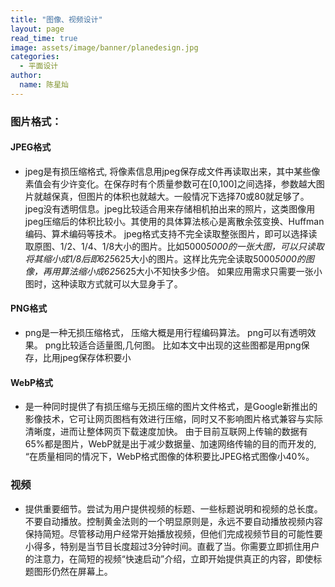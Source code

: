 ```yaml
---
title: "图像、视频设计"
layout: page
read_time: true
image: assets/image/banner/planedesign.jpg
categories: 
  - 平面设计
author: 
  name: 陈星灿
---
```


### 图片格式：
#### JPEG格式
* jpeg是有损压缩格式, 将像素信息用jpeg保存成文件再读取出来，其中某些像素值会有少许变化。在保存时有个质量参数可在[0,100]之间选择，参数越大图片就越保真，但图片的体积也就越大。一般情况下选择70或80就足够了。jpeg没有透明信息。jpeg比较适合用来存储相机拍出来的照片，这类图像用jpeg压缩后的体积比较小。其使用的具体算法核心是离散余弦变换、Huffman编码、算术编码等技术。
jpeg格式支持不完全读取整张图片，即可以选择读取原图、1/2、1/4、1/8大小的图片。比如5000*5000的一张大图，可以只读取将其缩小成1/8后即625*625大小的图片。这样比先完全读取5000*5000的图像，再用算法缩小成625*625大小不知快多少倍。
如果应用需求只需要一张小图时，这种读取方式就可以大显身手了。

#### PNG格式
* png是一种无损压缩格式， 压缩大概是用行程编码算法。
png可以有透明效果。
png比较适合适量图,几何图。 比如本文中出现的这些图都是用png保存，比用jpeg保存体积要小

#### WebP格式
* 是一种同时提供了有损压缩与无损压缩的图片文件格式，是Google新推出的影像技术，它可让网页图档有效进行压缩，同时又不影响图片格式兼容与实际清晰度，进而让整体网页下载速度加快。
由于目前互联网上传输的数据有65%都是图片，WebP就是出于减少数据量、加速网络传输的目的而开发的, “在质量相同的情况下，WebP格式图像的体积要比JPEG格式图像小40%。

### 视频
* 提供重要细节。尝试为用户提供视频的标题、一些标题说明和视频的总长度。
不要自动播放。控制黄金法则的一个明显原则是，永远不要自动播放视频内容
保持简短。尽管移动用户经常开始播放视频，但他们完成视频节目的可能性要小得多，特别是当节目长度超过3分钟时间。直截了当。你需要立即抓住用户的注意力，在简短的视频“快速启动”介绍，立即开始提供真正的内容，即使标题图形仍然在屏幕上。